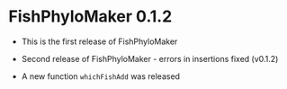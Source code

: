 # FishPhyloMaker 0.1.2

* This is the first release of FishPhyloMaker 

* Second release of FishPhyloMaker - errors in insertions fixed (v0.1.2)

* A new function `whichFishAdd` was released